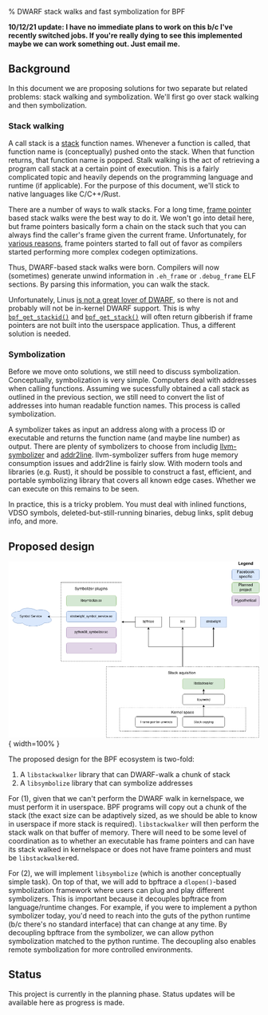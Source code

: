 % DWARF stack walks and fast symbolization for BPF

**10/12/21 update: I have no immediate plans to work on this b/c I've recently
switched jobs. If you're really dying to see this implemented maybe we can work
something out. Just email me.**

## Background

In this document we are proposing solutions for two separate but related
problems: stack walking and symbolization. We'll first go over stack walking
and then symbolization.

### Stack walking

A call stack is a [stack][0] function names. Whenever a function is called,
that function name is (conceptually) pushed onto the stack. When that function
returns, that function name is popped. Stalk walking is the act of retrieving a
program call stack at a certain point of execution. This is a fairly complicated
topic and heavily depends on the programming language and runtime (if applicable).
For the purpose of this document, we'll stick to native languages like C/C++/Rust.

There are a number of ways to walk stacks. For a long time, [frame pointer][1]
based stack walks were the best way to do it. We won't go into detail here, but
frame pointers basically form a chain on the stack such that you can always
find the caller's frame given the current frame. Unfortunately, for [various
reasons][3], frame pointers started to fall out of favor as compilers started
performing more complex codegen optimizations.

Thus, DWARF-based stack walks were born. Compilers will now (sometimes) generate
unwind information in `.eh_frame` or `.debug_frame` ELF sections. By parsing this
information, you can walk the stack.

Unfortunately, Linus [is not a great lover of DWARF][4], so there is not and
probably will not be in-kernel DWARF support. This is why
[`bpf_get_stackid()`][5] and [`bpf_get_stack()`][6] will often return gibberish
if frame pointers are not built into the userspace application. Thus, a
different solution is needed.

### Symbolization

Before we move onto solutions, we still need to discuss symbolization.
Conceptually, symbolization is very simple. Computers deal with addresses when
calling functions. Assuming we sucessfully obtained a call stack as outlined in
the previous section, we still need to convert the list of addresses into human
readable function names. This process is called symbolization.

A symbolizer takes as input an address along with a process ID or executable
and returns the function name (and maybe line number) as output. There are
plenty of symbolizers to choose from includig [llvm-symbolizer][7] and
[addr2line][8]. llvm-symbolizer suffers from huge memory consumption issues and
addr2line is fairly slow. With modern tools and libraries (e.g. Rust), it
should be possible to construct a fast, efficient, and portable symbolizing
library that covers all known edge cases. Whether we can execute on this
remains to be seen.

In practice, this is a tricky problem. You must deal with inlined functions,
VDSO symbols, deleted-but-still-running binaries, debug links, split debug
info, and more.

## Proposed design

![](../examples/stack-symbolize/stack_and_symbolize.png){ width=100% }

The proposed design for the BPF ecosystem is two-fold:

1. A `libstackwalker` library that can DWARF-walk a chunk of stack
2. A `libsymbolize` library that can symbolize addresses

For (1), given that we can't perform the DWARF walk in kernelspace, we must
perform it in userspace. BPF programs will copy out a chunk of the stack (the exact
size can be adaptively sized, as we should be able to know in userspace if more
stack is required). `libstackwalker` will then perform the stack walk on that
buffer of memory. There will need to be some level of coordination as to whether
an executable has frame pointers and can have its stack walked in kernelspace or
does not have frame pointers and must be `libstackwalker`ed.

For (2), we will implement `libsymbolize` (which is another conceptually simple
task).  On top of that, we will add to bpftrace a `dlopen()`-based
symbolization framework where users can plug and play different symbolizers.
This is important because it decouples bpftrace from language/runtime changes.
For example, if you were to implement a python symbolizer today, you'd need to
reach into the guts of the python runtime (b/c there's no standard interface)
that can change at any time.  By decoupling bpftrace from the symbolizer, we
can allow python symbolization matched to the python runtime. The decoupling
also enables remote symbolization for more controlled environments.

## Status

This project is currently in the planning phase. Status updates will be
available here as progress is made.


[0]: https://en.wikipedia.org/wiki/Stack_(abstract_data_type)
[1]: https://en.wikipedia.org/wiki/Call_stack#FRAME-POINTER
[2]: https://www.phoronix.com/scan.php?page=news_item&px=ORC-Unwinder-Linux-4.14
[3]: https://gnu.wildebeest.org/blog/mjw/2007/08/23/stack-unwinding/
[4]: https://lkml.org/lkml/2012/2/10/356
[5]: https://github.com/torvalds/linux/blob/0d18c12b288a177906e31fecfab58ca2243ffc02/include/uapi/linux/bpf.h#L2064
[6]: https://github.com/torvalds/linux/blob/0d18c12b288a177906e31fecfab58ca2243ffc02/include/uapi/linux/bpf.h#L2932
[7]: https://www.llvm.org/docs/CommandGuide/llvm-symbolizer.html
[8]: https://linux.die.net/man/1/addr2line
